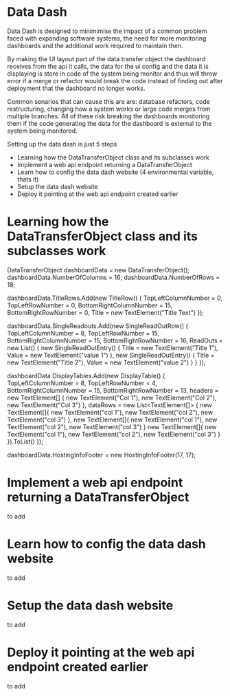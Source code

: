 # Data Dash
 
Data Dash is designed to minimimise the impact of a common problem faced with expanding software systems, the need for more monitoring dashboards and the additional work required to maintain then.

By making the UI layout part of the data transfer object the dashboard receives from the api it calls, the data for the ui config and the data it is displaying is store in code of the system being monitor and thus will throw error if a merge or refactor would break the code instead of finding out after deployment that the dashboard no longer works.

Common senarios that can cause this are are: database refactors, code restructuring, changing how a system works or large code merges from multiple branches.
All of these risk breaking the dashboards monitoring them if the code generating the data for the dashboard is external to the system being monitored.

Setting up the data dash is just 5 steps
- Learning how the DataTransferObject class and its subclasses work
- Implement a web api endpoint returning a DataTransferObject
- Learn how to config the data dash website (4 environmental variable, thats it)
- Setup the data dash website
- Deploy it pointing at the web api endpoint created earlier

# Learning how the DataTransferObject class and its subclasses work


DataTransferObject dashboardData = new DataTransferObject();
dashboardData.NumberOfColumns = 16;
dashboardData.NumberOfRows = 18;

dashboardData.TitleRows.Add(new TitleRow()
{
   TopLeftColumnNumber = 0,
   TopLeftRowNumber = 0,
   BottomRightColumnNumber = 15,
   BottomRightRowNumber = 0,
   Title = new TextElement("Title Text")
});

dashboardData.SingleReadouts.Add(new SingleReadOutRow()
{
   TopLeftColumnNumber = 8,
   TopLeftRowNumber = 15,
   BottomRightColumnNumber = 15,
   BottomRightRowNumber = 16,
   ReadOuts = new List<SingleReadOutEntry>()
   {
      new SingleReadOutEntry()
      {
         Title = new TextElement("Title 1"),
         Value = new TextElement("value 1")
      },
      new SingleReadOutEntry()
      {
         Title = new TextElement("Title 2"),
         Value = new TextElement("value 2")
      }
   }
});

dashboardData.DisplayTables.Add(new DisplayTable()
{
   TopLeftColumnNumber = 8,
   TopLeftRowNumber = 4,
   BottomRightColumnNumber = 15,
   BottomRightRowNumber = 13,
   headers = new TextElement[] {
      new TextElement("Col 1"),
      new TextElement("Col 2"),
      new TextElement("Col 3")
   },
   dataRows = new List<TextElement[]>
   {
      new TextElement[]{ new TextElement("col 1"), new TextElement("col 2"), new TextElement("col 3") },
      new TextElement[]{ new TextElement("col 1"), new TextElement("col 2"), new TextElement("col 3") }
      new TextElement[]{ new TextElement("col 1"), new TextElement("col 2"), new TextElement("col 3") }
   }).ToList()
});

dashboardData.HostingInfoFooter = new HostingInfoFooter(17, 17);
            
# Implement a web api endpoint returning a DataTransferObject

to add

# Learn how to config the data dash website

to add

# Setup the data dash website

to add

# Deploy it pointing at the web api endpoint created earlier

to add

